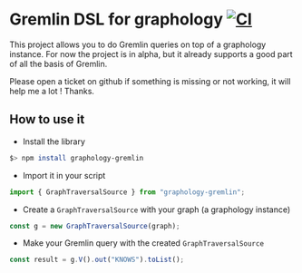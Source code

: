# Gremlin DSL for graphology [![CI](https://github.com/sim51/graphology-gremlin/actions/workflows/test.yml/badge.svg)](https://github.com/sim51/graphology-gremlin/actions/workflows/test.yml)

This project allows you to do Gremlin queries on top of a graphology instance.
For now the project is in alpha, but it already supports a good part of all the basis of Gremlin.

Please open a ticket on github if something is missing or not working, it will help me a lot !
Thanks.

## How to use it 

* Install the library

```bash
$> npm install graphology-gremlin
```

* Import it in your script 

```typescript
import { GraphTraversalSource } from "graphology-gremlin";
```

* Create a `GraphTraversalSource` with your graph (a graphology instance)

```typescript
const g = new GraphTraversalSource(graph);
```

* Make your Gremlin query with the created `GraphTraversalSource`

```typescript
const result = g.V().out("KNOWS").toList();
```
